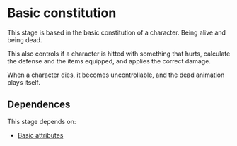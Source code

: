 # Basic constitution

This stage is based in the basic constitution of a character. Being alive and being dead.

This also controls if a character is hitted with something that hurts, calculate the defense and the items equipped, and applies the correct damage.

When a character dies, it becomes uncontrollable, and the dead animation plays itself.

## Dependences

This stage depends on:

- [Basic attributes](./basic-attributes.md)